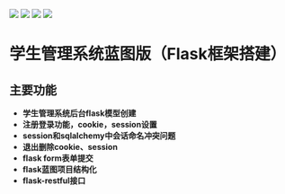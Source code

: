 [![](https://img.shields.io/badge/python-3.6.3-orange.svg)](https://www.python.org/downloads/release/python-363/)
[![](https://img.shields.io/badge/flask-1.1.1-green.svg)](https://palletsprojects.com/p/flask/)
[![](https://img.shields.io/badge/jQuery-3.3.1-blue.svg)](https://code.jquery.com/jquery-3.3.1.min.js/)
[![](https://img.shields.io/badge/Bootstrap-4.3.1-mauve.svg)](https://getbootstrap.com/)

# 学生管理系统蓝图版（Flask框架搭建）

## 主要功能

 - **学生管理系统后台flask模型创建**
 - **注册登录功能，cookie，session设置**
 - **session和sqlalchemy中会话命名冲突问题**
 - **退出删除cookie、session**
 - **flask form表单提交**
 - **flask蓝图项目结构化**
 - **flask-restful接口**
